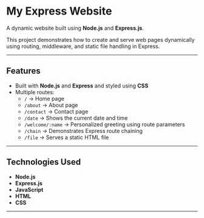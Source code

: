 # My Express Website

A dynamic website built using **Node.js** and **Express.js**.

This project demonstrates how to create and serve web pages dynamically using routing, middleware, and static file handling in Express.

---

## Features

- Built with **Node.js** and **Express** and styled using **CSS**
- Multiple routes:
  - `/` → Home page  
  - `/about` → About page  
  - `/contact` → Contact page  
  - `/date` → Shows the current date and time  
  - `/welcome/:name` → Personalized greeting using route parameters  
  - `/chain` → Demonstrates Express route chaining  
  - `/file` → Serves a static HTML file

---

## Technologies Used

- **Node.js**
- **Express.js**
- **JavaScript**
- **HTML**
- **CSS**

---
